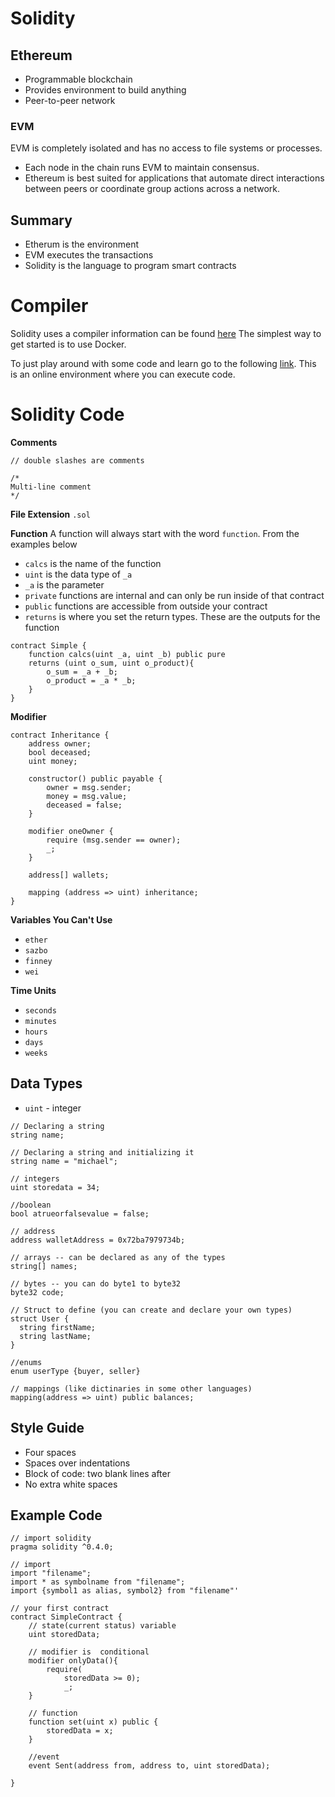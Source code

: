 # Solidity

## Ethereum
+ Programmable blockchain
+ Provides environment to build anything
+ Peer-to-peer network

### EVM
EVM is completely isolated and has no access to file systems or processes.
+ Each node in the chain runs EVM to maintain consensus.
+ Ethereum is best suited for applications that automate direct interactions
  between peers or coordinate group actions across a network.

## Summary
+ Etherum is the environment
+ EVM executes the transactions
+ Solidity is the language to program smart contracts

# Compiler
Solidity uses a compiler information can be found [here](https://solidity.readthedocs.io)
The simplest way to get started is to use Docker.

To just play around with some code and learn go to the following [link](https://remix.ethereum.org).
This is an online environment where you can execute code.

# Solidity Code

**Comments**
```solidity
// double slashes are comments

/*
Multi-line comment
*/
```

**File Extension**
`.sol`

**Function**
A function will always start with the word `function`. From the examples below
+ `calcs` is the name of the function
+ `uint` is the data type of `_a`
+ `_a` is the parameter
+ `private` functions are internal and can only be run inside of that contract
+ `public` functions are accessible from outside your contract
+ `returns` is where you set the return types. These are the outputs for the
  function
```solidity
contract Simple {
    function calcs(uint _a, uint _b) public pure 
    returns (uint o_sum, uint o_product){
        o_sum = _a + _b;
        o_product = _a * _b;
    }
}
```
**Modifier**
```solidity
contract Inheritance {
    address owner;
    bool deceased;
    uint money;
    
    constructor() public payable {
        owner = msg.sender;
        money = msg.value;
        deceased = false;
    }
    
    modifier oneOwner {
        require (msg.sender == owner);
        _;
    }
    
    address[] wallets;
    
    mapping (address => uint) inheritance;
}
```

**Variables You Can't Use**
+ `ether`
+ `sazbo`
+ `finney`
+ `wei`

**Time Units**
+ `seconds`
+ `minutes`
+ `hours`
+ `days`
+ `weeks`


## Data Types
+ `uint` - integer

```solidity
// Declaring a string
string name;

// Declaring a string and initializing it
string name = "michael";

// integers
uint storedata = 34;

//boolean
bool atrueorfalsevalue = false;

// address
address walletAddress = 0x72ba7979734b;

// arrays -- can be declared as any of the types
string[] names;

// bytes -- you can do byte1 to byte32
byte32 code;

// Struct to define (you can create and declare your own types)
struct User {
  string firstName;
  string lastName;
}

//enums
enum userType {buyer, seller}

// mappings (like dictinaries in some other languages)
mapping(address => uint) public balances;
```

## Style Guide
+ Four spaces
+ Spaces over indentations
+ Block of code: two blank lines after
+ No extra white spaces


## Example Code
```solidity
// import solidity
pragma solidity ^0.4.0;

// import
import "filename";
import * as symbolname from "filename";
import {symbol1 as alias, symbol2} from "filename"'

// your first contract
contract SimpleContract {
    // state(current status) variable
    uint storedData;
    
    // modifier is  conditional
    modifier onlyData(){
        require(
            storedData >= 0);
            _;
    }
    
    // function
    function set(uint x) public {
        storedData = x;
    }
    
    //event
    event Sent(address from, address to, uint storedData);
    
}
```
